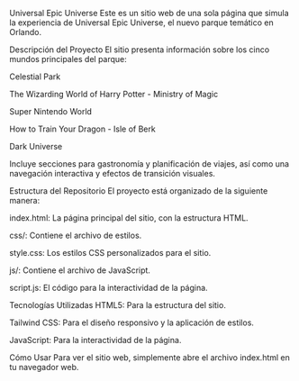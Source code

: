 Universal Epic Universe
Este es un sitio web de una sola página que simula la experiencia de Universal Epic Universe, el nuevo parque temático en Orlando.

Descripción del Proyecto
El sitio presenta información sobre los cinco mundos principales del parque:

Celestial Park

The Wizarding World of Harry Potter - Ministry of Magic

Super Nintendo World

How to Train Your Dragon - Isle of Berk

Dark Universe

Incluye secciones para gastronomía y planificación de viajes, así como una navegación interactiva y efectos de transición visuales.

Estructura del Repositorio
El proyecto está organizado de la siguiente manera:

index.html: La página principal del sitio, con la estructura HTML.

css/: Contiene el archivo de estilos.

style.css: Los estilos CSS personalizados para el sitio.

js/: Contiene el archivo de JavaScript.

script.js: El código para la interactividad de la página.

Tecnologías Utilizadas
HTML5: Para la estructura del sitio.

Tailwind CSS: Para el diseño responsivo y la aplicación de estilos.

JavaScript: Para la interactividad de la página.

Cómo Usar
Para ver el sitio web, simplemente abre el archivo index.html en tu navegador web.